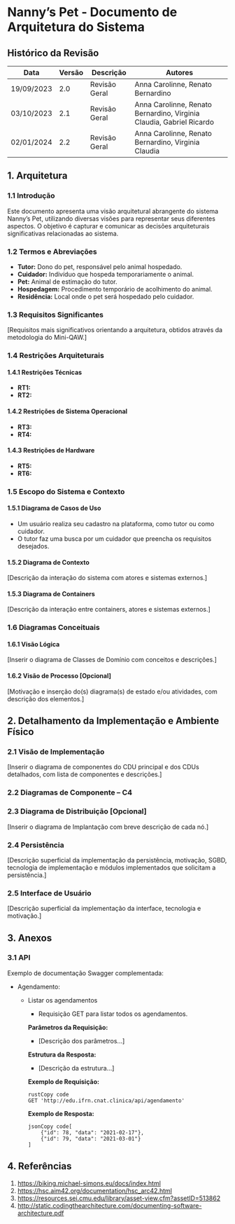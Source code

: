 # Nanny’s Pet - Documento de Arquitetura do Sistema

## Histórico da Revisão

| Data       | Versão | Descrição     | Autores                                                      |
| ---------- | ------ | ------------- | ------------------------------------------------------------ |
| 19/09/2023 | 2.0    | Revisão Geral | Anna Carolinne, Renato Bernardino                            |
| 03/10/2023 | 2.1    | Revisão Geral | Anna Carolinne, Renato Bernardino, Virginia Claudia, Gabriel Ricardo |
| 02/01/2024 | 2.2    | Revisão Geral | Anna Carolinne, Renato Bernardino, Virginia Claudia          |

## 1. Arquitetura

### 1.1 Introdução

Este documento apresenta uma visão arquitetural abrangente do sistema Nanny’s Pet, utilizando diversas visões para representar seus diferentes aspectos. O objetivo é capturar e comunicar as decisões arquiteturais significativas relacionadas ao sistema.

### 1.2 Termos e Abreviações

- **Tutor:** Dono do pet, responsável pelo animal hospedado.
- **Cuidador:** Indivíduo que hospeda temporariamente o animal.
- **Pet:** Animal de estimação do tutor.
- **Hospedagem:** Procedimento temporário de acolhimento do animal.
- **Residência:** Local onde o pet será hospedado pelo cuidador.

### 1.3 Requisitos Significantes

[Requisitos mais significativos orientando a arquitetura, obtidos através da metodologia do Mini-QAW.]

### 1.4 Restrições Arquiteturais

#### 1.4.1 Restrições Técnicas

- **RT1:**
- **RT2:**

#### 1.4.2 Restrições de Sistema Operacional

- **RT3:**
- **RT4:**

#### 1.4.3 Restrições de Hardware

- **RT5:**
- **RT6:**

### 1.5 Escopo do Sistema e Contexto

#### 1.5.1 Diagrama de Casos de Uso

 - Um usuário realiza seu cadastro na plataforma, como tutor ou como cuidador.
 - O tutor faz uma busca por um cuidador que preencha os requisitos desejados.


#### 1.5.2 Diagrama de Contexto

[Descrição da interação do sistema com atores e sistemas externos.]

#### 1.5.3 Diagrama de Containers

[Descrição da interação entre containers, atores e sistemas externos.]

### 1.6 Diagramas Conceituais

#### 1.6.1 Visão Lógica

[Inserir o diagrama de Classes de Domínio com conceitos e descrições.]

#### 1.6.2 Visão de Processo [Opcional]

[Motivação e inserção do(s) diagrama(s) de estado e/ou atividades, com descrição dos elementos.]

## 2. Detalhamento da Implementação e Ambiente Físico

### 2.1 Visão de Implementação

[Inserir o diagrama de componentes do CDU principal e dos CDUs detalhados, com lista de componentes e descrições.]

### 2.2 Diagramas de Componente – C4

### 2.3 Diagrama de Distribuição [Opcional]

[Inserir o diagrama de Implantação com breve descrição de cada nó.]

### 2.4 Persistência

[Descrição superficial da implementação da persistência, motivação, SGBD, tecnologia de implementação e módulos implementados que solicitam a persistência.]

### 2.5 Interface de Usuário

[Descrição superficial da implementação da interface, tecnologia e motivação.]

## 3. Anexos

### 3.1 API

Exemplo de documentação Swagger complementada:

- Agendamento:

  - Listar os agendamentos

    - Requisição GET para listar todos os agendamentos.

    **Parâmetros da Requisição:**

    - [Descrição dos parâmetros...]

    **Estrutura da Resposta:**

    - [Descrição da estrutura...]

    **Exemplo de Requisição:**

    ```
    rustCopy code
    GET 'http://edu.ifrn.cnat.clinica/api/agendamento'
    ```

    **Exemplo de Resposta:**

    ```
    jsonCopy code[
        {"id": 78, "data": "2021-02-17"},
        {"id": 79, "data": "2021-03-01"}
    ]
    ```

## 4. Referências

1. https://biking.michael-simons.eu/docs/index.html
2. https://hsc.aim42.org/documentation/hsc_arc42.html
3. https://resources.sei.cmu.edu/library/asset-view.cfm?assetID=513862
4. http://static.codingthearchitecture.com/documenting-software-architecture.pdf
